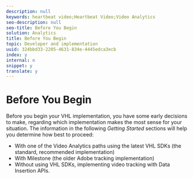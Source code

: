 ```yaml
---
description: null
keywords: heartbeat video;Heartbeat Video;Video Analytics
seo-description: null
seo-title: Before You Begin
solution: Analytics
title: Before You Begin
topic: Developer and implementation
uuid: 324bbd33-2205-4631-834e-4445edca3ecb
index: y
internal: n
snippet: y
translate: y
---
```


# Before You Begin

Before you begin your VHL implementation, you have some early decisions to make, regarding which implementation makes the most sense for your situation. The information in the following *Getting Started* sections will help you determine how best to proceed: 
* With one of the Video Analytics paths using the latest VHL SDKs (the standard, recommended implementation)
* With Milestone (the older Adobe tracking implementation)
* Without using VHL SDKs, implementing video tracking with Data Insertion APIs.

